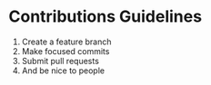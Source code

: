 # Contributions Guidelines

1. Create a feature branch
2. Make focused commits
3. Submit pull requests
4. And be nice to people
